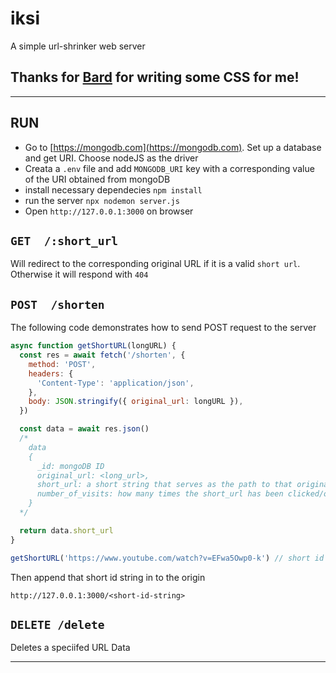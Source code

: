 # iksi

A simple url-shrinker web server

## Thanks for [Bard](https://bard.google.com) for writing some CSS for me!

---

## RUN

- Go to [https://mongodb.com](https://mongodb.com). Set up a database and get URI. Choose nodeJS as the driver
- Creata a `.env` file and add `MONGODB_URI` key with a corresponding value of the URI obtained from mongoDB
- install necessary dependecies `npm install`
- run the server
  `npx nodemon server.js `
- Open `http://127.0.0.1:3000` on browser

## `GET  /:short_url`

Will redirect to the corresponding original URL if it is a valid `short url`. Otherwise it will respond with `404`

## `POST  /shorten`

The following code demonstrates how to send POST request to the server

```js
async function getShortURL(longURL) {
  const res = await fetch('/shorten', {
    method: 'POST',
    headers: {
      'Content-Type': 'application/json',
    },
    body: JSON.stringify({ original_url: longURL }),
  })

  const data = await res.json()
  /*
    data
    {
      _id: mongoDB ID
      original_url: <long_url>,
      short_url: a short string that serves as the path to that original url,
      number_of_visits: how many times the short_url has been clicked/opened
    }
  */

  return data.short_url
}

getShortURL('https://www.youtube.com/watch?v=EFwa5Owp0-k') // short id string
```

Then append that short id string in to the origin

`http://127.0.0.1:3000/<short-id-string>`

## `DELETE /delete`

Deletes a speciifed URL Data

---
